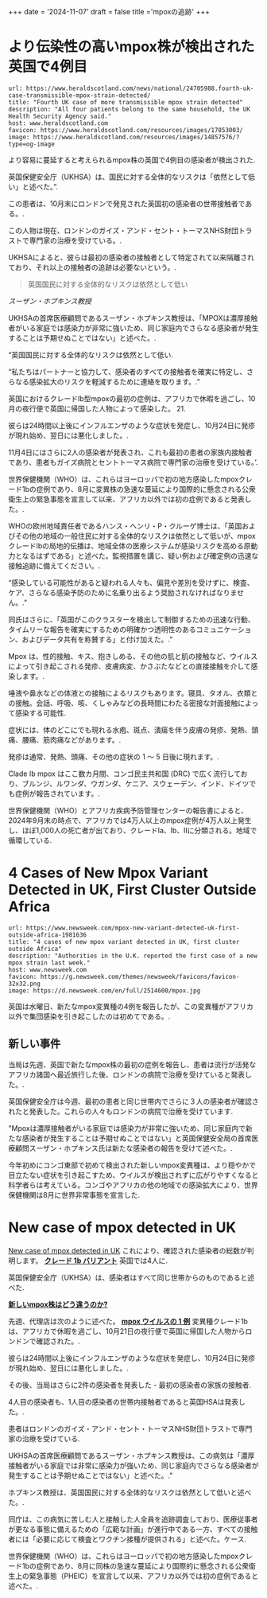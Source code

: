 +++
date = '2024-11-07'
draft = false
title ='mpoxの追跡'
+++

# より伝染性の高いmpox株が検出された英国で4例目
```cardlink
url: https://www.heraldscotland.com/news/national/24705988.fourth-uk-case-transmissible-mpox-strain-detected/
title: "Fourth UK case of more transmissible mpox strain detected"
description: "All four patients belong to the same household, the UK Health Security Agency said."
host: www.heraldscotland.com
favicon: https://www.heraldscotland.com/resources/images/17853003/
image: https://www.heraldscotland.com/resources/images/14857576/?type=og-image
```

より容易に蔓延すると考えられるmpox株の英国で4例目の感染者が検出された.

英国保健安全庁（UKHSA）は、国民に対する全体的なリスクは「依然として低い」と述べた。”.

この患者は、10月末にロンドンで発見された英国初の感染者の世帯接触者である。.

この人物は現在、ロンドンのガイズ・アンド・セント・トーマスNHS財団トラストで専門家の治療を受けている。.

UKHSAによると、彼らは最初の感染者の接触者として特定されて以来隔離されており、それ以上の接触者の追跡は必要ないという。.
<!--more-->

> 英国国民に対する全体的なリスクは依然として低い

_スーザン・ホプキンス教授_

UKHSAの首席医療顧問であるスーザン・ホプキンス教授は、「MPOXは濃厚接触者がいる家庭では感染力が非常に強いため、同じ家庭内でさらなる感染者が発生することは予期せぬことではない」と述べた。.

“英国国民に対する全体的なリスクは依然として低い.

“私たちはパートナーと協力して、感染者のすべての接触者を確実に特定し、さらなる感染拡大のリスクを軽減するために連絡を取ります。.”

英国におけるクレードIb型mpoxの最初の症例は、アフリカで休暇を過ごし、10月の夜行便で英国に帰国した人物によって感染した。 21.

彼らは24時間以上後にインフルエンザのような症状を発症し、10月24日に発疹が現れ始め、翌日には悪化しました。.

11月4日にはさらに2人の感染者が発表され、これも最初の患者の家族内接触者であり、患者もガイズ病院とセントトーマス病院で専門家の治療を受けている。’.

世界保健機関（WHO）は、これらはヨーロッパで初の地方感染したmpoxクレード1bの症例であり、8月に変異株の急速な蔓延により国際的に懸念される公衆衛生上の緊急事態を宣言して以来、アフリカ以外では初の症例であると発表した。.

WHOの欧州地域責任者であるハンス・ヘンリ・P・クルーゲ博士は、「英国およびその他の地域の一般住民に対する全体的なリスクは依然として低いが、mpoxクレードIbの局地的伝播は、地域全体の医療システムが感染リスクを高める原動力となるはずである」と述べた。監視措置を講じ、疑い例および確定例の迅速な接触追跡に備えてください。.

“感染している可能性があると疑われる人々も、偏見や差別を受けずに、検査、ケア、さらなる感染予防のために名乗り出るよう奨励されなければなりません。.”

同氏はさらに、「英国がこのクラスターを検出して制御するための迅速な行動、タイムリーな報告を確実にするための明確かつ透明性のあるコミュニケーション、およびデータ共有を称賛する」と付け加えた。.”

Mpox は、性的接触、キス、抱きしめる、その他の肌と肌の接触など、ウイルスによって引き起こされる発疹、皮膚病変、かさぶたなどとの直接接触を介して感染します。.

唾液や鼻水などの体液との接触によるリスクもあります。寝具、タオル、衣類との接触。会話、呼吸、咳、くしゃみなどの長時間にわたる密接な対面接触によって感染する可能性.

症状には、体のどこにでも現れる水疱、斑点、潰瘍を伴う皮膚の発疹、発熱、頭痛、腰痛、筋肉痛などがあります。.

発疹は通常、発熱、頭痛、その他の症状の 1 ～ 5 日後に現れます。.

Clade Ib mpox はここ数カ月間、コンゴ民主共和国 (DRC) で広く流行しており、ブルンジ、ルワンダ、ウガンダ、ケニア、スウェーデン、インド、ドイツでも症例が報告されています。.

世界保健機関（WHO）とアフリカ疾病予防管理センターの報告書によると、2024年9月末の時点で、アフリカでは4万人以上のmpox症例が4万人以上発生し、ほぼ1,000人の死亡者が出ており、クレードIa、Ib、IIに分類される。地域で循環している.
# 4 Cases of New Mpox Variant Detected in UK, First Cluster Outside Africa

```cardlink
url: https://www.newsweek.com/mpox-new-variant-detected-uk-first-outside-africa-1981636
title: "4 cases of new mpox variant detected in UK, first cluster outside Africa"
description: "Authorities in the U.K. reported the first case of a new mpox strain last week."
host: www.newsweek.com
favicon: https://g.newsweek.com/themes/newsweek/favicons/favicon-32x32.png
image: https://d.newsweek.com/en/full/2514600/mpox.jpg
```

英国は水曜日、新たなmpox変異種の4例を報告したが、この変異種がアフリカ以外で集団感染を引き起こしたのは初めてである。.

## 新しい事件

当局は先週、英国で新たなmpox株の最初の症例を報告し、患者は流行が活発なアフリカ諸国へ最近旅行した後、ロンドンの病院で治療を受けていると発表した。.

英国保健安全庁は今週、最初の患者と同じ世帯内でさらに３人の感染者が確認されたと発表した。これらの人々もロンドンの病院で治療を受けています.

"Mpoxは濃厚接触者がいる家庭では感染力が非常に強いため、同じ家庭内で新たな感染者が発生することは予期せぬことではない」と英国保健安全局の首席医療顧問スーザン・ホプキンス氏は新たな感染者の報告を受けて述べた。.

今年初めにコンゴ東部で初めて検出された新しいmpox変異種は、より穏やかで目立たない症状を引き起こすため、ウイルスが検出されずに広がりやすくなると科学者らは考えている。コンゴやアフリカの他の地域での感染拡大により、世界保健機関は8月に世界非常事態を宣言した.


# New case of mpox detected in UK

[New case of mpox detected in UK](https://www.msn.com/en-gb/news/uknews/new-case-of-mpox-detected-in-uk/ar-AA1tCZOJ?ocid=BingNewsVerp)
これにより、確認された感染者の総数が判明します。 [**クレード 1b バリアント**](https://news.sky.com/topic/mpox-11271) 英国では4人に.

英国保健安全庁（UKHSA）は、感染者はすべて同じ世帯からのものであると述べた.

[**新しいmpox株はどう違うのか?**](https://news.sky.com/story/how-is-new-strain-of-mpox-found-in-uk-different-to-what-weve-had-before-13244801)

先週、代理店は次のように述べた。 [**mpox ウイルスの 1 例**](https://news.sky.com/story/mpox-first-case-of-clade-1b-strain-detected-in-london-13244771) 変異種クレード1bは、アフリカで休暇を過ごし、10月21日の夜行便で英国に帰国した人物からロンドンで確認された。.

彼らは24時間以上後にインフルエンザのような症状を発症し、10月24日に発疹が現れ始め、翌日には悪化しました。.

その後、当局はさらに2件の感染者を発表した - 最初の感染者の家族の接触者.

4人目の感染者も、1人目の感染者の世帯内接触者であると英国HSAは発表した。.

患者はロンドンのガイズ・アンド・セント・トーマスNHS財団トラストで専門家の治療を受けている.

UKHSAの首席医療顧問であるスーザン・ホプキンス教授は、この病気は「濃厚接触者がいる家庭では非常に感染力が強いため、同じ家庭内でさらなる感染者が発生することは予期せぬことではない」と述べた。."

ホプキンス教授は、英国国民に対する全体的なリスクは依然として低いと述べた。.

同庁は、この病気に苦しむ人と接触した人全員を追跡調査しており、医療従事者が更なる事態に備えるための「広範な計画」が進行中である一方、すべての接触者には「必要に応じて検査とワクチン接種が提供される」と述べた。ケース.

世界保健機関（WHO）は、これらはヨーロッパで初の地方感染したmpoxクレード1bの症例であり、8月に同株の急速な蔓延により国際的に懸念される公衆衛生上の緊急事態（PHEIC）を宣言して以来、アフリカ以外では初の症例であると述べた。.

